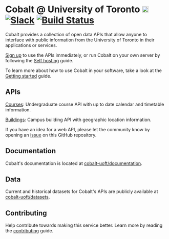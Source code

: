 # Cobalt @ University of Toronto [<img src="https://avatars0.githubusercontent.com/u/10912859" width="20" height="20" />](https://cobalt.qas.im) [![Slack][slackin-badge]][slackin] [![Build Status](https://travis-ci.org/cobalt-uoft/cobalt.svg?branch=master)](https://travis-ci.org/cobalt-uoft/cobalt)

Cobalt provides a collection of open data APIs that allow anyone to interface with public information from the University of Toronto in their applications or services.

[Sign up](https://cobalt.qas.im/signup) to use the APIs immediately, or run Cobalt on your own server by following the [Self hosting](https://github.com/cobalt-uoft/documentation/blob/master/getting-started/self-hosting.md) guide.

To learn more about how to use Cobalt in your software, take a look at the [Getting started](https://github.com/cobalt-uoft/documentation/blob/master/getting-started/introduction.md) guide.

## APIs

[Courses](https://github.com/cobalt-uoft/documentation/blob/master/endpoints/courses/introduction.md): Undergraduate course API with up to date calendar and timetable information.

[Buildings](https://cobalt.qas.im/documentation/building-api/introduction): Campus building API with geographic location information.

If you have an idea for a web API, please let the community know by opening an [issue](https://github.com/cobalt-uoft/cobalt/issues) on this GitHub repository.

## Documentation

Cobalt's documentation is located at [cobalt-uoft/documentation](https://github.com/cobalt-uoft/documentation).

## Data

Current and historical datasets for Cobalt's APIs are publicly available at [cobalt-uoft/datasets](https://github.com/cobalt-uoft/datasets/releases).

## Contributing

Help contribute towards making this service better. Learn more by reading the [contributing](https://github.com/cobalt-uoft/documentation/blob/master/getting-started/contributing.md) guide.

[slackin]: https://cobalt-slack.herokuapp.com/
[slackin-badge]: https://cobalt-slack.herokuapp.com/badge.svg


